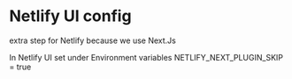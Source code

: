 # Netlify UI config

extra step for Netlify
because we use Next.Js

In Netlify UI set under Environment variables
NETLIFY_NEXT_PLUGIN_SKIP = true
